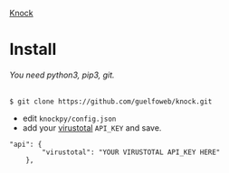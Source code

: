 <a href="https://github.com/guelfoweb/knock">Knock</a>
# Install

###### [](https://github.com/guelfoweb/knock#you-need-python3-pip3-git)You need python3, pip3, git.

`$ git clone https://github.com/guelfoweb/knock.git`

-   edit `knockpy/config.json`
-   add your [virustotal](https://virustotal.com/) `API_KEY` and save.

```
"api": {
		"virustotal": "YOUR VIRUSTOTAL API_KEY HERE"
	},
```